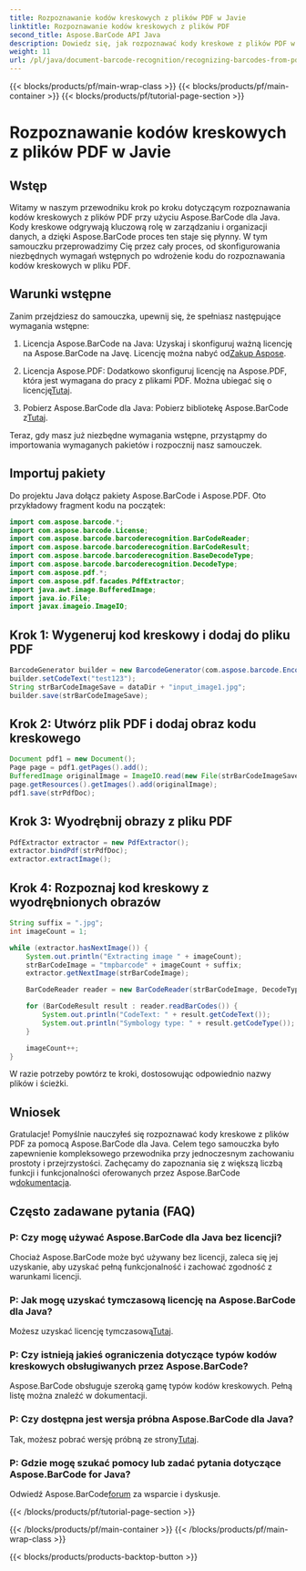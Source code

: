 ```yaml
---
title: Rozpoznawanie kodów kreskowych z plików PDF w Javie
linktitle: Rozpoznawanie kodów kreskowych z plików PDF
second_title: Aspose.BarCode API Java
description: Dowiedz się, jak rozpoznawać kody kreskowe z plików PDF w Javie za pomocą Aspose.BarCode. Przewodnik krok po kroku z przykładami kodu. Zwiększ efektywność zarządzania danymi!
weight: 11
url: /pl/java/document-barcode-recognition/recognizing-barcodes-from-pdf/
---
```


{{< blocks/products/pf/main-wrap-class >}}
{{< blocks/products/pf/main-container >}}
{{< blocks/products/pf/tutorial-page-section >}}

# Rozpoznawanie kodów kreskowych z plików PDF w Javie


## Wstęp

Witamy w naszym przewodniku krok po kroku dotyczącym rozpoznawania kodów kreskowych z plików PDF przy użyciu Aspose.BarCode dla Java. Kody kreskowe odgrywają kluczową rolę w zarządzaniu i organizacji danych, a dzięki Aspose.BarCode proces ten staje się płynny. W tym samouczku przeprowadzimy Cię przez cały proces, od skonfigurowania niezbędnych wymagań wstępnych po wdrożenie kodu do rozpoznawania kodów kreskowych w pliku PDF.

## Warunki wstępne

Zanim przejdziesz do samouczka, upewnij się, że spełniasz następujące wymagania wstępne:

1.  Licencja Aspose.BarCode na Java: Uzyskaj i skonfiguruj ważną licencję na Aspose.BarCode na Javę. Licencję można nabyć od[Zakup Aspose](https://purchase.aspose.com/buy).

2.  Licencja Aspose.PDF: Dodatkowo skonfiguruj licencję na Aspose.PDF, która jest wymagana do pracy z plikami PDF. Można ubiegać się o licencję[Tutaj](https://purchase.aspose.com/temporary-license/).

3.  Pobierz Aspose.BarCode dla Java: Pobierz bibliotekę Aspose.BarCode z[Tutaj](https://releases.aspose.com/barcode/java/).

Teraz, gdy masz już niezbędne wymagania wstępne, przystąpmy do importowania wymaganych pakietów i rozpocznij nasz samouczek.

## Importuj pakiety

Do projektu Java dołącz pakiety Aspose.BarCode i Aspose.PDF. Oto przykładowy fragment kodu na początek:

```java
import com.aspose.barcode.*;
import com.aspose.barcode.License;
import com.aspose.barcode.barcoderecognition.BarCodeReader;
import com.aspose.barcode.barcoderecognition.BarCodeResult;
import com.aspose.barcode.barcoderecognition.BaseDecodeType;
import com.aspose.barcode.barcoderecognition.DecodeType;
import com.aspose.pdf.*;
import com.aspose.pdf.facades.PdfExtractor;
import java.awt.image.BufferedImage;
import java.io.File;
import javax.imageio.ImageIO;
```

## Krok 1: Wygeneruj kod kreskowy i dodaj do pliku PDF

```java
BarcodeGenerator builder = new BarcodeGenerator(com.aspose.barcode.EncodeTypes.CODE_39_STANDARD);
builder.setCodeText("test123");
String strBarCodeImageSave = dataDir + "input_image1.jpg";
builder.save(strBarCodeImageSave);
```

## Krok 2: Utwórz plik PDF i dodaj obraz kodu kreskowego

```java
Document pdf1 = new Document();
Page page = pdf1.getPages().add();
BufferedImage originalImage = ImageIO.read(new File(strBarCodeImageSave));
page.getResources().getImages().add(originalImage);
pdf1.save(strPdfDoc);
```

## Krok 3: Wyodrębnij obrazy z pliku PDF

```java
PdfExtractor extractor = new PdfExtractor();
extractor.bindPdf(strPdfDoc);
extractor.extractImage();
```

## Krok 4: Rozpoznaj kod kreskowy z wyodrębnionych obrazów

```java
String suffix = ".jpg";
int imageCount = 1;

while (extractor.hasNextImage()) {
    System.out.println("Extracting image " + imageCount);
    strBarCodeImage = "tmpbarcode" + imageCount + suffix;
    extractor.getNextImage(strBarCodeImage);

    BarCodeReader reader = new BarCodeReader(strBarCodeImage, DecodeType.CODE_39_EXTENDED);

    for (BarCodeResult result : reader.readBarCodes()) {
        System.out.println("CodeText: " + result.getCodeText());
        System.out.println("Symbology type: " + result.getCodeType());
    }

    imageCount++;
}
```

W razie potrzeby powtórz te kroki, dostosowując odpowiednio nazwy plików i ścieżki.

## Wniosek

 Gratulacje! Pomyślnie nauczyłeś się rozpoznawać kody kreskowe z plików PDF za pomocą Aspose.BarCode dla Java. Celem tego samouczka było zapewnienie kompleksowego przewodnika przy jednoczesnym zachowaniu prostoty i przejrzystości. Zachęcamy do zapoznania się z większą liczbą funkcji i funkcjonalności oferowanych przez Aspose.BarCode w[dokumentacja](https://reference.aspose.com/barcode/java/).

## Często zadawane pytania (FAQ)

### P: Czy mogę używać Aspose.BarCode dla Java bez licencji?
Chociaż Aspose.BarCode może być używany bez licencji, zaleca się jej uzyskanie, aby uzyskać pełną funkcjonalność i zachować zgodność z warunkami licencji.

### P: Jak mogę uzyskać tymczasową licencję na Aspose.BarCode dla Java?
 Możesz uzyskać licencję tymczasową[Tutaj](https://purchase.aspose.com/temporary-license/).

### P: Czy istnieją jakieś ograniczenia dotyczące typów kodów kreskowych obsługiwanych przez Aspose.BarCode?
Aspose.BarCode obsługuje szeroką gamę typów kodów kreskowych. Pełną listę można znaleźć w dokumentacji.

### P: Czy dostępna jest wersja próbna Aspose.BarCode dla Java?
 Tak, możesz pobrać wersję próbną ze strony[Tutaj](https://releases.aspose.com/).

### P: Gdzie mogę szukać pomocy lub zadać pytania dotyczące Aspose.BarCode for Java?
 Odwiedź Aspose.BarCode[forum](https://forum.aspose.com/c/barcode/13) za wsparcie i dyskusje.

{{< /blocks/products/pf/tutorial-page-section >}}

{{< /blocks/products/pf/main-container >}}
{{< /blocks/products/pf/main-wrap-class >}}

{{< blocks/products/products-backtop-button >}}
